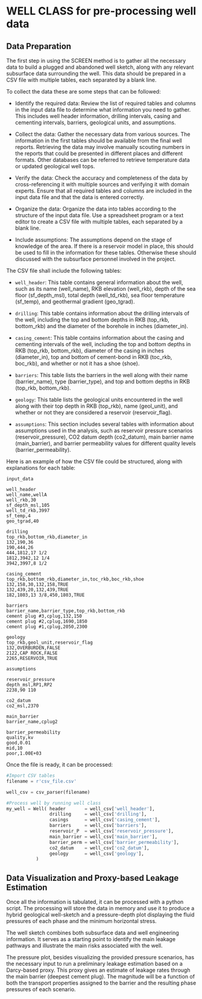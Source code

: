 # WELL CLASS for pre-processing well data
## Data Preparation
The first step in using the SCREEN method is to gather all the necessary data to build a plugged and abandoned well sketch, along with any relevant subsurface data surrounding the well. This data should be prepared in a CSV file with multiple tables, each separated by a blank line.

To collect the data these are some steps that can be followed:

- Identify the required data: Review the list of required tables and columns in the input data file to determine what information you need to gather. This includes well header information, drilling intervals, casing and cementing intervals, barriers, geological units, and assumptions.

- Collect the data: Gather the necessary data from various sources. The information in the first tables should be available from the final well reports. Retrieving the data may involve manually scouting numbers in the reports that could be presented in different places and different formats. Other databases can be referred to retrieve temperature data or updated geological well tops.

- Verify the data: Check the accuracy and completeness of the data by cross-referencing it with multiple sources and verifying it with domain experts. Ensure that all required tables and columns are included in the input data file and that the data is entered correctly.

- Organize the data: Organize the data into tables according to the structure of the input data file. Use a spreadsheet program or a text editor to create a CSV file with multiple tables, each separated by a blank line.

- Include assumptions: The assumptions depend on the stage of knowledge of the area. If there is a reservoir model in place, this should be used to fill in the information for these tables. Otherwise these should discussed with the subsurface personnel involved in the project.


The CSV file shall include the following tables:

- `well_header`: This table contains general information about the well, such as its name (well_name), RKB elevation (well_rkb), depth of the sea floor (sf_depth_msl), total depth (well_td_rkb), sea floor temperature (sf_temp), and geothermal gradient (geo_tgrad).

- `drilling`: This table contains information about the drilling intervals of the well, including the top and bottom depths in RKB (top_rkb, bottom_rkb) and the diameter of the borehole in inches (diameter_in).

- `casing_cement`: This table contains information about the casing and cementing intervals of the well, including the top and bottom depths in RKB (top_rkb, bottom_rkb), diameter of the casing in inches (diameter_in), top  and bottom of cement-bond in RKB (toc_rkb, boc_rkb), and whether or not it has a shoe (shoe).

-	`barriers`: This table lists the barriers in the well along with their name (barrier_name), type (barrier_type), and top and bottom depths in RKB (top_rkb, bottom_rkb).

-	`geology`: This table lists the geological units encountered in the well along with their top depth in RKB (top_rkb), name (geol_unit), and whether or not they are considered a reservoir (reservoir_flag).

-	`assumptions`: This section includes several tables with information about assumptions used in the analysis, such as reservoir pressure scenarios (reservoir_pressure), CO2 datum depth (co2_datum), main barrier name (main_barrier), and barrier permeability values for different quality levels (barrier_permeability).

Here is an example of how the CSV file could be structured, along with explanations for each table:

```
input_data

well_header
well_name,wellA
well_rkb,30
sf_depth_msl,105
well_td_rkb,3997
sf_temp,4
geo_tgrad,40

drilling
top_rkb,bottom_rkb,diameter_in
132,190,36
190,444,26
444,1812,17 1/2
1812,3942,12 1/4
3942,3997,8 1/2

casing_cement
top_rkb,bottom_rkb,diameter_in,toc_rkb,boc_rkb,shoe
132,158,30,132,158,TRUE
132,439,20,132,439,TRUE
182,1803,13 3/8,450,1803,TRUE

barriers
barrier_name,barrier_type,top_rkb,bottom_rkb
cement plug #3,cplug,132,150
cement plug #2,cplug,1690,1850
cement plug #1,cplug,2050,2300

geology
top_rkb,geol_unit,reservoir_flag
132,OVERBURDEN,FALSE
2122,CAP ROCK,FALSE
2265,RESERVOIR,TRUE

assumptions

reservoir_pressure
depth_msl,RP1,RP2
2238,90 110

co2_datum
co2_msl,2370

main_barrier
barrier_name,cplug2

barrier_permeability
quality,kv
good,0.01
mid,10
poor,1.00E+03
```
Once the file is ready, it can be processed:

```python
#Import CSV tables
filename = r'csv_file.csv'

well_csv = csv_parser(filename)

#Process well by running well class
my_well = Well( header       = well_csv['well_header'], 
                drilling     = well_csv['drilling'],
                casings      = well_csv['casing_cement'],
                barriers     = well_csv['barriers'], 
                reservoir_P  = well_csv['reservoir_pressure'],
                main_barrier = well_csv['main_barrier'],
                barrier_perm = well_csv['barrier_permeability'],
                co2_datum    = well_csv['co2_datum'],
                geology      = well_csv['geology'],
           )
```

## Data Visualization and Proxy-based Leakage Estimation

Once all the information is tabulated, it can be processed with a python script. The processing will store the data in memory and use it to produce a hybrid geological well-sketch and a pressure-depth plot displaying the fluid pressures of each phase and the minimum horizontal stress.

The well sketch combines both subsurface data and well engineering information. It serves as a starting point to identify the main leakage pathways and illustrate the main risks associated with the well.

The pressure plot, besides visualizing the provided pressure scenarios, has the necessary input to run a preliminary leakage estimation based on a Darcy-based proxy. This proxy gives an estimate of leakage rates through the main barrier (deepest cement plug). The magnitude will be a function of both the transport properties assigned to the barrier and the resulting phase pressures of each scenario.



